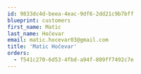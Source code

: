 ```yaml
---
id: 9833dc4d-beea-4eac-9df6-2dd21c9b7bff
blueprint: customers
first_name: Matic
last_name: Hočevar
email: matic.hocevar03@gmail.com
title: 'Matic Hočevar'
orders:
  - f541c270-6d53-4fbd-a94f-809ff7492c7e
---
```

